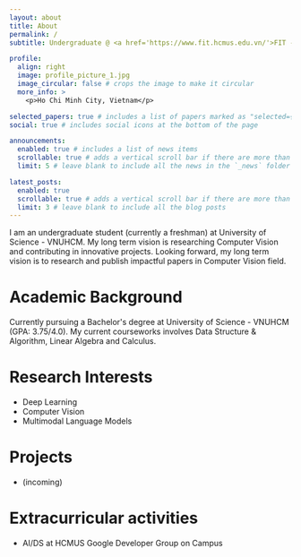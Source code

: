 ```yaml
---
layout: about
title: About
permalink: /
subtitle: Undergraduate @ <a href='https://www.fit.hcmus.edu.vn/'>FIT - HCMUS</a>

profile:
  align: right
  image: profile_picture_1.jpg
  image_circular: false # crops the image to make it circular
  more_info: >
    <p>Ho Chi Minh City, Vietnam</p>

selected_papers: true # includes a list of papers marked as "selected={true}"
social: true # includes social icons at the bottom of the page

announcements:
  enabled: true # includes a list of news items
  scrollable: true # adds a vertical scroll bar if there are more than 3 news items
  limit: 5 # leave blank to include all the news in the `_news` folder

latest_posts:
  enabled: true
  scrollable: true # adds a vertical scroll bar if there are more than 3 new posts items
  limit: 3 # leave blank to include all the blog posts
---
```


I am an undergraduate student (currently a freshman) at University of Science - VNUHCM. 
My long term vision is researching Computer Vision and contributing in innovative projects. 
Looking forward, my long term vision is to research and publish impactful papers in Computer Vision field.

# Academic Background

Currently pursuing a Bachelor's degree at University of Science - VNUHCM (GPA: 3.75/4.0).
My current courseworks involves Data Structure & Algorithm, Linear Algebra and Calculus.

# Research Interests

- Deep Learning
- Computer Vision
- Multimodal Language Models

# Projects

- (incoming)

# Extracurricular activities

- AI/DS at HCMUS Google Developer Group on Campus

